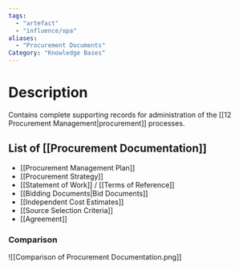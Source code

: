 ```yaml
---
tags:
  - "artefact"
  - "influence/opa"
aliases:
  - "Procurement Documents"
Category: "Knowledge Bases"
---
```

# Description
Contains complete supporting records for administration of the [[12 Procurement Management|procurement]] processes.
## List of [[Procurement Documentation]]
- [[Procurement Management Plan]]
- [[Procurement Strategy]]
- [[Statement of Work]] / [[Terms of Reference]]
- [[Bidding Documents|Bid Documents]]
- [[Independent Cost Estimates]]
- [[Source Selection Criteria]]
- [[Agreement]]
### Comparison
![[Comparison of Procurement Documentation.png]]
